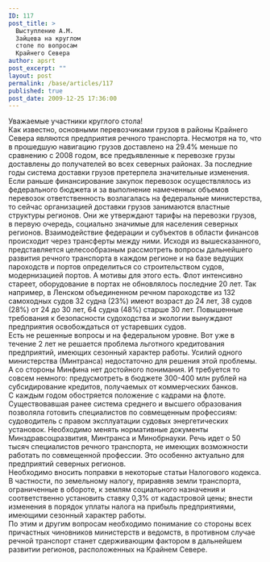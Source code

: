```yaml
---
ID: 117
post_title: >
  Выступление А.М.
  Зайцева на круглом
  столе по вопросам
  Крайнего Севера
author: apsrt
post_excerpt: ""
layout: post
permalink: /base/articles/117
published: true
post_date: 2009-12-25 17:36:00
---
```

Уважаемые участники круглого стола!<br />
	Как известно, основными перевозчиками грузов в районы Крайнего Севера являются предприятия речного транспорта. Несмотря на то, что в прошедшую навигацию грузов доставлено на 29.4% меньше по сравнению с 2008 годом, все предъявленные к перевозке грузы доставлены до получателей во всех северных районах. За последние годы система доставки грузов претерпела значительные изменения. Если раньше финансирование закупок перевозок осуществлялось из федерального бюджета и за выполнение намеченных объемов перевозок ответственность возлагалась на федеральные министерства, то сейчас организацией доставки грузов занимаются властные структуры регионов. Они же утверждают тарифы на перевозки грузов, в первую очередь, социально значимые для населения северных регионов. Взаимодействие федерации и субъектов в области финансов происходит через трансферты между ними. Исходя  из вышесказанного, представляется целесообразным рассмотреть вопросы дальнейшего развития речного транспорта в каждом регионе и на базе ведущих пароходств и портов определиться со строительством судов, модернизацией портов. А мотивы для этого есть. Флот интенсивно стареет, оборудование в портах не обновлялось последние 20 лет. Так например, в Ленском объединенном речном пароходстве из 132 самоходных судов 32 судна (23%) имеют возраст до 24 лет, 38 судов (28%) от 24 до 30 лет, 64 судна (48%) старше 30 лет. Повышенные требования к безопасности судоходства и экологии вынуждают предприятия освобождаться от устаревших судов.<br />
	 Есть не решенные вопросы и на федеральном уровне. Вот уже в течение 2 лет не решается проблема льготного кредитования предприятий, имеющих сезонный характер работы. Усилий одного министерства (Минтранса) недостаточно для решения этой проблемы. А со стороны Минфина нет достойного понимания. И требуется то совсем немного: предусмотреть в бюджете 300-400 млн рублей на субсидирование кредитов, получаемых от коммерческих банков.<br />
	 С каждым годом обостряется положение с кадрами на флоте. Существовавшая ранее  система среднего и высшего образования позволяла готовить специалистов по совмещенным профессиям: судоводитель с правом эксплуатации судовых энергетических установок.  Необходимо менять нормативные документы Минздравсоцразвития, Минтранса и Минобрнауки. Речь идет о 50 тысяч специалистов речного транспорта, не имеющих возможности работать по совмещенной профессии. Это особенно актуально для предприятий северных регионов. <br />
	Необходимо вносить поправки в некоторые статьи Налогового кодекса. В частности, по земельному налогу, приравняв  земли транспорта, ограниченные в обороте, к землям социального назначения и соответственно установить ставку 0,3% от кадастровой цены; внести изменения в порядок уплаты налога на прибыль предприятиями, имеющими сезонный характер работы.<br />
	По этим и другим вопросам необходимо понимание со стороны всех причастных чиновников министерств и ведомств, в противном случае речной транспорт станет сдерживающим фактором в дальнейшем развитии регионов, расположенных на  Крайнем Севере.